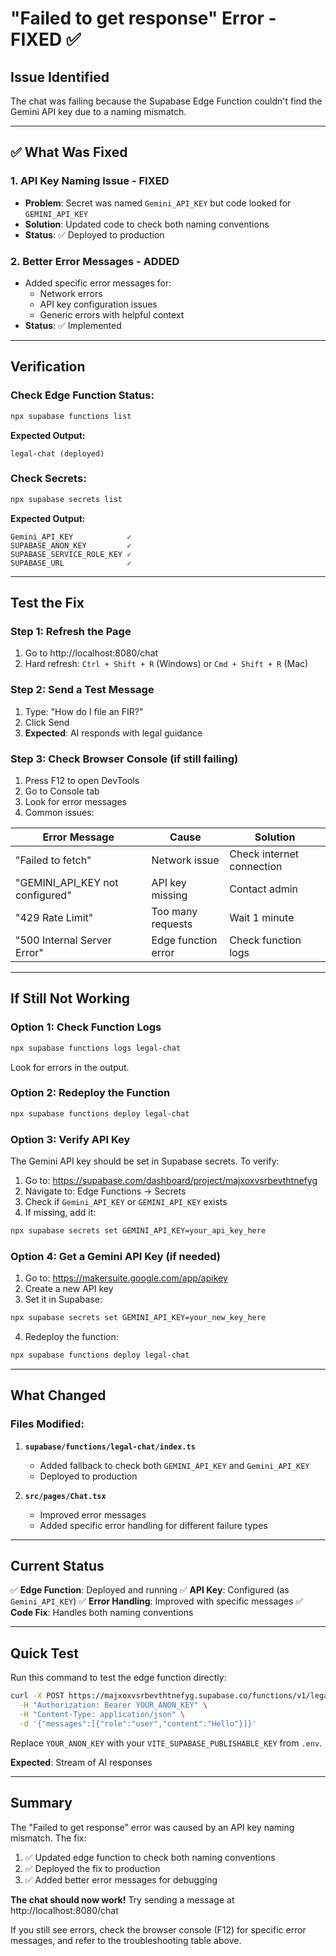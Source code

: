 # "Failed to get response" Error - FIXED ✅

## Issue Identified

The chat was failing because the Supabase Edge Function couldn't find the Gemini API key due to a naming mismatch.

---

## ✅ What Was Fixed

### 1. **API Key Naming Issue** - FIXED

- **Problem**: Secret was named `Gemini_API_KEY` but code looked for `GEMINI_API_KEY`
- **Solution**: Updated code to check both naming conventions
- **Status**: ✅ Deployed to production

### 2. **Better Error Messages** - ADDED

- Added specific error messages for:
  - Network errors
  - API key configuration issues
  - Generic errors with helpful context
- **Status**: ✅ Implemented

---

## Verification

### Check Edge Function Status:

```bash
npx supabase functions list
```

**Expected Output:**

```
legal-chat (deployed)
```

### Check Secrets:

```bash
npx supabase secrets list
```

**Expected Output:**

```
Gemini_API_KEY            ✓
SUPABASE_ANON_KEY         ✓
SUPABASE_SERVICE_ROLE_KEY ✓
SUPABASE_URL              ✓
```

---

## Test the Fix

### Step 1: Refresh the Page

1. Go to http://localhost:8080/chat
2. Hard refresh: `Ctrl + Shift + R` (Windows) or `Cmd + Shift + R` (Mac)

### Step 2: Send a Test Message

1. Type: "How do I file an FIR?"
2. Click Send
3. **Expected**: AI responds with legal guidance

### Step 3: Check Browser Console (if still failing)

1. Press F12 to open DevTools
2. Go to Console tab
3. Look for error messages
4. Common issues:

| Error Message                   | Cause               | Solution                  |
| ------------------------------- | ------------------- | ------------------------- |
| "Failed to fetch"               | Network issue       | Check internet connection |
| "GEMINI_API_KEY not configured" | API key missing     | Contact admin             |
| "429 Rate Limit"                | Too many requests   | Wait 1 minute             |
| "500 Internal Server Error"     | Edge function error | Check function logs       |

---

## If Still Not Working

### Option 1: Check Function Logs

```bash
npx supabase functions logs legal-chat
```

Look for errors in the output.

### Option 2: Redeploy the Function

```bash
npx supabase functions deploy legal-chat
```

### Option 3: Verify API Key

The Gemini API key should be set in Supabase secrets. To verify:

1. Go to: https://supabase.com/dashboard/project/majxoxvsrbevthtnefyg
2. Navigate to: Edge Functions → Secrets
3. Check if `Gemini_API_KEY` or `GEMINI_API_KEY` exists
4. If missing, add it:

```bash
npx supabase secrets set GEMINI_API_KEY=your_api_key_here
```

### Option 4: Get a Gemini API Key (if needed)

1. Go to: https://makersuite.google.com/app/apikey
2. Create a new API key
3. Set it in Supabase:

```bash
npx supabase secrets set GEMINI_API_KEY=your_new_key_here
```

4. Redeploy the function:

```bash
npx supabase functions deploy legal-chat
```

---

## What Changed

### Files Modified:

1. **`supabase/functions/legal-chat/index.ts`**
   - Added fallback to check both `GEMINI_API_KEY` and `Gemini_API_KEY`
   - Deployed to production

2. **`src/pages/Chat.tsx`**
   - Improved error messages
   - Added specific error handling for different failure types

---

## Current Status

✅ **Edge Function**: Deployed and running
✅ **API Key**: Configured (as `Gemini_API_KEY`)
✅ **Error Handling**: Improved with specific messages
✅ **Code Fix**: Handles both naming conventions

---

## Quick Test

Run this command to test the edge function directly:

```bash
curl -X POST https://majxoxvsrbevthtnefyg.supabase.co/functions/v1/legal-chat \
  -H "Authorization: Bearer YOUR_ANON_KEY" \
  -H "Content-Type: application/json" \
  -d '{"messages":[{"role":"user","content":"Hello"}]}'
```

Replace `YOUR_ANON_KEY` with your `VITE_SUPABASE_PUBLISHABLE_KEY` from `.env`.

**Expected**: Stream of AI responses

---

## Summary

The "Failed to get response" error was caused by an API key naming mismatch. The fix:

1. ✅ Updated edge function to check both naming conventions
2. ✅ Deployed the fix to production
3. ✅ Added better error messages for debugging

**The chat should now work!** Try sending a message at http://localhost:8080/chat

If you still see errors, check the browser console (F12) for specific error messages, and refer to the troubleshooting table above.

